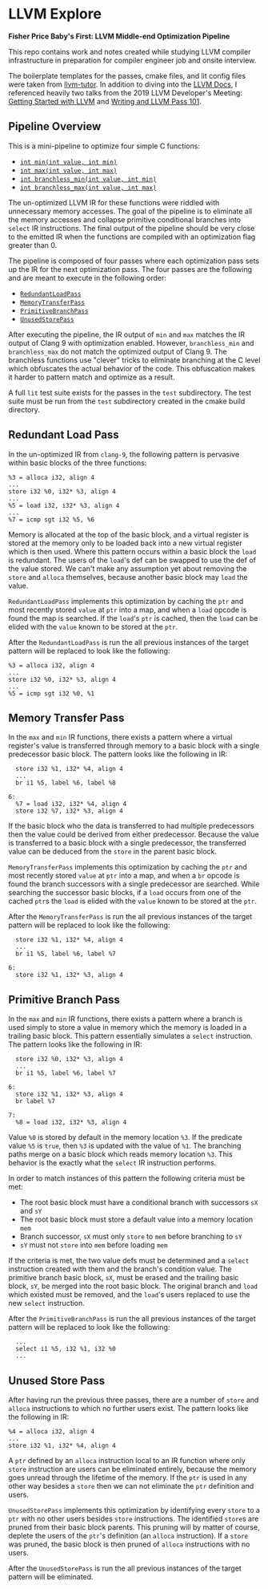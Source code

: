 # LLVM Explore

**Fisher Price Baby's First: LLVM Middle-end Optimization Pipeline**

This repo contains work and notes created while studying LLVM compiler infrastructure in preparation for compiler engineer job and onsite interview.

The boilerplate templates for the passes, cmake files, and lit config files were taken from [llvm-tutor](https://github.com/banach-space/llvm-tutor). In addition to diving into the [LLVM Docs](http://llvm.org/doxygen/), I referenced heavily two talks from the 2019 LLVM Developer's Meeting: [Getting Started with LLVM](https://www.youtube.com/watch?v=3QQuhL-dSys) and [Writing and LLVM Pass 101](https://www.youtube.com/watch?v=ar7cJl2aBuU).

## Pipeline Overview

This is a mini-pipeline to optimize four simple C functions:

-	[`int min(int value, int min)`](https://github.com/mkitzan/llvm-explore/blob/master/input/c/min.c)
-	[`int max(int value, int max)`](https://github.com/mkitzan/llvm-explore/blob/master/input/c/max.c)
-	[`int branchless_min(int value, int min)`](https://github.com/mkitzan/llvm-explore/blob/master/input/c/branchless_min.c)
-	[`int branchless_max(int value, int max)`](https://github.com/mkitzan/llvm-explore/blob/master/input/c/branchless_max.c)

The un-optimized LLVM IR for these functions were riddled with unnecessary memory accesses.
The goal of the pipeline is to eliminate all the memory accesses and collapse primitive conditional branches into `select` IR instructions. The final output of the pipeline should be very close to the emitted IR when the functions are compiled with an optimization flag greater than 0.

The pipeline is composed of four passes where each optimization pass sets up the IR for the next optimization pass.
The four passes are the following and are meant to execute in the following order:

-	[`RedundantLoadPass`](https://github.com/mkitzan/llvm-explore/blob/master/pass/RedundantLoadPass.cpp)
-	[`MemoryTransferPass`](https://github.com/mkitzan/llvm-explore/blob/master/pass/MemoryTransferPass.cpp)
-	[`PrimitiveBranchPass`](https://github.com/mkitzan/llvm-explore/blob/master/pass/PrimitiveBranchPass.cpp)
-	[`UnusedStorePass`](https://github.com/mkitzan/llvm-explore/blob/master/pass/UnusedStorePass.cpp)

After executing the pipeline, the IR output of `min` and `max` matches the IR output of Clang 9 with optimization enabled. However, `branchless_min` and `branchless_max` do not match the optimized output of Clang 9. The branchless functions use "clever" tricks to eliminate branching at the C level which obfuscates the actual behavior of the code. This obfuscation makes it harder to pattern match and optimize as a result.

A full `lit` test suite exists for the passes in the `test` subdirectory. The test suite must be run from the `test` subdirectory created in the cmake build directory.

## Redundant Load Pass

In the un-optimized IR from `clang-9`, the following pattern is pervasive within basic blocks of the three functions:

```
%3 = alloca i32, align 4
...
store i32 %0, i32* %3, align 4
...
%5 = load i32, i32* %3, align 4
...
%7 = icmp sgt i32 %5, %6
```

Memory is allocated at the top of the basic block, and a virtual register is stored at the memory only to be loaded back into a new virtual register which is then used.
Where this pattern occurs within a basic block the `load` is redundant.
The users of the `load`'s def can be swapped to use the def of the value stored.
We can't make any assumption yet about removing the `store` and `alloca` themselves, because another basic block may `load` the value.

`RedundantLoadPass` implements this optimization by caching the `ptr` and most recently stored `value` at `ptr` into a map, and when a `load` opcode is found the map is searched. If the `load`'s `ptr` is cached, then the `load` can be elided with the `value` known to be stored at the `ptr`.

After the `RedundantLoadPass` is run the all previous instances of the target pattern will be replaced to look like the following:

```
%3 = alloca i32, align 4
...
store i32 %0, i32* %3, align 4
...
%5 = icmp sgt i32 %0, %1
```

## Memory Transfer Pass

In the `max` and `min` IR functions, there exists a pattern where a virtual register's value is transferred through memory to a basic block with a single predecessor basic block. The pattern looks like the following in IR:

```
  store i32 %1, i32* %4, align 4
  ...
  br i1 %5, label %6, label %8

6:
  %7 = load i32, i32* %4, align 4  
  store i32 %7, i32* %3, align 4
```

If the basic block who the data is transferred to had multiple predecessors then the value could be derived from either predecessor. Because the value is transferred to a basic block with a single predecessor, the transferred value can be deduced from the `store` in the parent basic block.

`MemoryTransferPass` implements this optimization by caching the `ptr` and most recently stored `value` at `ptr` into a map, and when a `br` opcode is found the branch successors with a single predecessor are searched. While searching the successor basic blocks, if a `load` occurs from one of the cached `ptr`s the `load` is elided with the `value` known to be stored at the `ptr`.

After the `MemoryTransferPass` is run the all previous instances of the target pattern will be replaced to look like the following:

```
  store i32 %1, i32* %4, align 4
  ...
  br i1 %5, label %6, label %7

6:
  store i32 %1, i32* %3, align 4
```

## Primitive Branch Pass

In the `max` and `min` IR functions, there exists a pattern where a branch is used simply to store a value in memory which the memory is loaded in a trailing basic block. This pattern essentially simulates a `select` instruction. The pattern looks like the following in IR:

```
  store i32 %0, i32* %3, align 4
  ...
  br i1 %5, label %6, label %7

6:
  store i32 %1, i32* %3, align 4
  br label %7

7:
  %8 = load i32, i32* %3, align 4
```

Value `%0` is stored by default in the memory location `%3`. If the predicate value `%5` is `true`, then `%3` is updated with the value of `%1`. The branching paths merge on a basic block which reads memory location `%3`. This behavior is the exactly what the `select` IR instruction performs.

In order to match instances of this pattern the following criteria must be met:

-	The root basic block must have a conditional branch with successors `sX` and `sY`
-	The root basic block must store a default value into a memory location `mem`
-	Branch successor, `sX` must only `store` to `mem` before branching to `sY`
-	`sY` must not `store` into `mem` before loading `mem`

If the criteria is met, the two value defs must be determined and a `select` instruction created with them and the branch's condition value. The primitive branch basic block, `sX`, must be erased and the trailing basic block, `sY`, be merged into the root basic block. The original branch and `load` which existed must be removed, and the `load`'s users replaced to use the new `select` instruction.

After the `PrimitiveBranchPass` is run the all previous instances of the target pattern will be replaced to look like the following:

```
  ...
  select i1 %5, i32 %1, i32 %0
  ...
```

## Unused Store Pass

After having run the previous three passes, there are a number of `store` and `alloca` instructions to which no further users exist. The pattern looks like the following in IR:

```
%4 = alloca i32, align 4
...
store i32 %1, i32* %4, align 4
```

A `ptr` defined by an `alloca` instruction local to an IR function where only `store` instruction are users can be eliminated entirely, because the memory goes unread through the lifetime of the memory. If the `ptr` is used in any other way besides a `store` then we can not eliminate the `ptr` definition and users.

`UnusedStorePass` implements this optimization by identifying every `store` to a `ptr` with no other users besides `store` instructions. The identified `store`s are pruned from their basic block parents. This pruning will by matter of course, deplete the users of the `ptr`'s definition (an `alloca` instruction). If a `store` was pruned, the basic block is then pruned of `alloca` instructions with no users.

After the `UnusedStorePass` is run the all previous instances of the target pattern will be eliminated.
